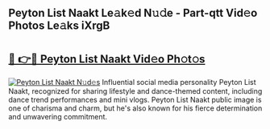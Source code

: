 ## Peyton List Naakt Le𝚊k𝚎d N𝚞𝚍e - Part-qtt Vid𝚎o Photos Le𝚊ks iXrgB

# <h2><a href="http://fb4xy97.evod.top/?m=Peyton+List+Naakt">🔗 👉🔴 Peyton List Naakt Vid𝚎o Ph𝚘t𝚘s</a></h2>

[![Peyton List Naakt N𝚞d𝚎s](https://i.imgur.com/8V9OHl7.gif)](http://fb4xy97.evod.top/?m=Peyton+List+Naakt)
Influential social media personality Peyton List Naakt, recognized for sharing lifestyle and dance-themed content, including dance trend performances and mini vlogs. Peyton List Naakt public image is one of charisma and charm, but he's also known for his fierce determination and unwavering commitment. 
